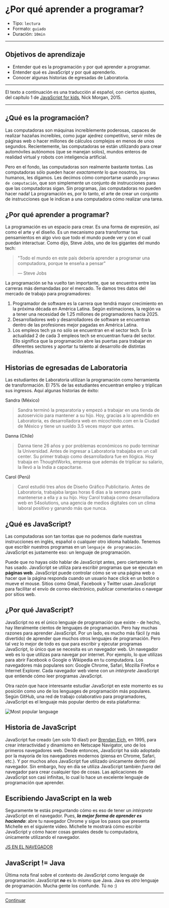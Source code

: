 # ¿Por qué aprender a programar?

- Tipo: `lectura`
- Formato: `guiado`
- Duración: `10min`

***

## Objetivos de aprendizaje

- Entender qué es la programación y por qué aprender a programar.
- Entender qué es JavaScript y por qué aprenderlo.
- Conocer algunas historias de egresadas de Laboratoria.

***

El texto a continuación es una traducción al español, con ciertos ajustes, del
capítulo 1 de [JavaScript for kids](http://pepa.holla.cz/wp-content/uploads/2015/11/JavaScript-for-Kids.pdf),
Nick Morgan, 2015.

***

## ¿Qué es la programación?

Las computadoras son máquinas increíblemente poderosas, capaces de realizar
hazañas increíbles, como jugar ajedrez competitivo, servir miles de páginas web
o hacer millones de cálculos complejos en menos de unos segundos. Recientemente,
las computadoras se están utilizando para crear automóviles autónomos (que se
manejan solos), mundos enteros de realidad virtual y robots con inteligencia
artificial.

Pero en el fondo, las computadoras son realmente bastante tontas. Las
computadoras sólo pueden hacer _exactamente_ lo que nosotros, los humanos, les
digamos. Les decimos cómo comportarse usando `programas de computación`, que son
simplemente un conjunto de instrucciones para que las computadoras sigan. Sin
programas, ¡las computadoras no pueden hacer nada! La programación es, por lo
tanto, el arte de crear un conjunto de instrucciones que le indican a una
computadora cómo realizar una tarea.

## ¿Por qué aprender a programar?

La programación es un espacio para crear. Es una forma de expresión, así como el
arte y el diseño. Es un mecanismo para transformar tus pensamientos en algo vivo
que todo el mundo puede ver y con el cual puedan interactuar. Como dijo, Steve
Jobs, uno de los gigantes del mundo tech:

> "Todo el mundo en este país debería aprender a programar una computadora,
> porque te enseña a pensar"
>
> — Steve Jobs

La programación se ha vuelto tan importante, que se encuentra entre las carreras
más demandadas por el mercado. Te damos tres datos del mercado de trabajo para
programadores:

1. Programador de software es la carrera que tendrá mayor crecimiento en la
   próxima década en América Latina. Según estimaciones, la región va a tener
   una necesidad de 1.25 millones de programadores hacia 2025.
2. Desarrolladores web y desarrolladores de software se encuentran dentro de las
   profesiones mejor pagadas en América Latina.
3. Los empleos tech ya no sólo se encuentran en el sector tech. En la actualidad
   2 de cada 3 empleos tech se encuentran fuera del sector. Ello significa que
   la programación abre las puertas para trabajar en diferentes sectores y
   aportar tu talento al desarrollo de distintas industrias.

## Historias de egresadas de Laboratoria

Las estudiantes de Laboratoria utilizan la programación como herramienta de
transformación. El 75% de las estudiantes encuentran empleo y triplican sus
ingresos. Aquí algunas historias de éxito:

Sandra (México)

> Sandra terminó la preparatoria y empezó a trabajar en una tienda de
> autoservicio para mantener a su hijo. Hoy, gracias a lo aprendido en
> Laboratoria, es desarrolladora web en micochinito.com en la Ciudad de México y
> tiene un sueldo 3.5 veces mayor que antes.

Danna (Chile)

> Danna tiene 26 años y por problemas económicos no pudo terminar la
> Universidad. Antes de ingresar a Laboratoria trabajaba en un call center. Su
> primer trabajo como desarrolladora fue en Ilógica. Hoy trabaja en
> ThoughtWorks, empresa que además de triplicar su salario, la llevó a la India
> a capacitarse.

Carol (Perú)

> Carol estudió tres años de Diseño Gráfico Publicitario. Antes de Laboratoria,
> trabajaba largas horas 6 días a la semana para mantenerse a ella y a su hijo.
> Hoy Carol trabaja como desarrolladora web en 54solutions, una agencia de
> medios digitales con un clima laboral positivo y ganando más que nunca.

## ¿Qué es JavaScript?

Las computadoras son tan tontas que no podemos darle nuestras instrucciones en
inglés, español o cualquier otro idioma hablado. Tenemos que escribir nuestros
programas en un `lenguaje de programación`. JavaScript es justamente eso: un
lenguaje de programación.

Puede que no hayas oído hablar de JavaScript antes, pero ciertamente lo has
usado. JavaScript se utiliza para escribir programas que se ejecutan en
**páginas web**. JavaScript puede controlar cómo se ve una página web o hacer
que la página responda cuando un usuario hace click en un botón o mueve el
mouse. Sitios como Gmail, Facebook y Twitter usan JavaScript para facilitar el
envío de correo electrónico, publicar comentarios o navegar por sitios web.

## ¿Por qué JavaScript?

JavaScript no es el único lenguaje de programación que existe - de hecho, hay
literalmente cientos de lenguajes de programación. Pero hay muchas razones para
aprender JavaScript. Por un lado, es mucho más fácil (y más divertido) de
aprender que muchos otros lenguajes de programación. Pero tal vez lo mejor de
todo es que para escribir y ejecutar programas JavaScript, lo único que se
necesita es un navegador web. Un navegador web es lo que utilizas para navegar
por internet. Por ejemplo, lo que utilizas para abrir Facebook o Google o
Wikipedia en tu computadora. Los navegadores más populares son: Google Chrome,
Safari, Mozilla Firefox e Internet Explorer. Cada navegador web viene con un
_intérprete_ JavaScript que entiende cómo leer programas JavaScript.

Otra razón que hace interesante estudiar JavaScript en este momento es su
posición como uno de los lenguages de programación más populares. Según GitHub,
una red de trabajo colaborativo para programadores, JavaScript es el lenguaje
más popular dentro de esta plataforma:

![Most popular language](https://adtmag.com/articles/2015/08/20/~/media/ECG/adtmag/Images/2015/08/github_languages.jpg)

## Historia de JavaScript

JavaScript fue creado (¡en solo 10 días!) por [Brendan Eich](https://en.wikipedia.org/wiki/Brendan_Eich),
en 1995, para crear interactividad y dinamismo en Netscape Navigator, uno de los
primeros navegadores web. Desde entonces, JavaScript ha sido adoptado por la
mayoría de los navegadores modernos (piensa en Chrome, Safari, etc.). Y por
muchos años JavaScript fue utilizado únicamente dentro del navegador. Sin
embargo, hoy en día se utiliza JavaScript también _fuera_ del navegador para
crear cualquier tipo de cosas. Las aplicaciones de JavaScript son casi
infinitas, lo cual lo hace un excelente lenguaje de programación que aprender.

## Escribiendo JavaScript en la web

Seguramente te estás preguntando cómo es eso de tener un _intérprete_ JavaScript
en el navegador. Pues, _**la mejor forma de aprender es haciendo**_: abre tu
navegador Chrome y sigue los pasos que presenta Michelle en el siguiente video.
Michelle te mostrará cómo escribir JavaScript y cómo hacer cosas geniales desde
tu computadora, únicamente utilizando el navegador.

[JS EN EL NAVEGADOR](http://www.youtube.com/watch?v=_guTQcHaUQo)

## JavaScript != Java

Última nota final sobre el contexto de JavaScript como lenguaje de programación:
JavaScript _**no**_ es lo mismo que Java. Java es _otro_ lenguaje de
programación. Mucha gente los confunde. Tú no :)

***

[Continuar](03-your-first-website.md)
